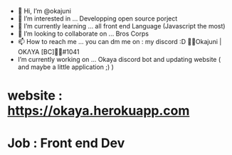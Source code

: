 - 👋 Hi, I’m @okajuni
- 👀 I’m interested in ... Developping open source porject
- 🌱 I’m currently learning ... all front end Language (Javascript the most) 
- 💞️ I’m looking to collaborate on ...  Bros Corps
- 📫 How to reach me ...  you can dm me on : my discord :D 🦦🌺Okajuni | OKΛYA [BC]🌺🦦#1041
- I’m currently working on ...  Okaya discord bot and updating website ( and maybe a little application ;) ) 
# website : https://okaya.herokuapp.com  
# Job : Front end Dev 
